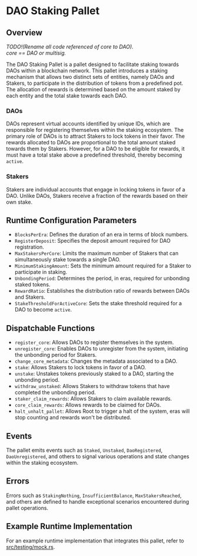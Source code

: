 # DAO Staking Pallet

## Overview
*TODO!(Rename all code referenced of core to DAO).*  
*core == DAO or multisig.*  

The DAO Staking Pallet is a pallet designed to facilitate staking towards DAOs within a blockchain network. This pallet introduces a staking mechanism that allows two distinct sets of entities, namely DAOs and Stakers, to participate in the distribution of tokens from a predefined pot. The allocation of rewards is determined based on the amount staked by each entity and the total stake towards each DAO.

### DAOs

DAOs represent virtual accounts identified by unique IDs, which are responsible for registering themselves within the staking ecosystem. The primary role of DAOs is to attract Stakers to lock tokens in their favor. The rewards allocated to DAOs are proportional to the total amount staked towards them by Stakers. However, for a DAO to be eligible for rewards, it must have a total stake above a predefined threshold, thereby becoming `active`.

### Stakers

Stakers are individual accounts that engage in locking tokens in favor of a DAO. Unlike DAOs, Stakers receive a fraction of the rewards based on their own stake.

## Runtime Configuration Parameters

- `BlocksPerEra`: Defines the duration of an era in terms of block numbers.
- `RegisterDeposit`: Specifies the deposit amount required for DAO registration.
- `MaxStakersPerCore`: Limits the maximum number of Stakers that can simultaneously stake towards a single DAO.
- `MinimumStakingAmount`: Sets the minimum amount required for a Staker to participate in staking.
- `UnbondingPeriod`: Determines the period, in eras, required for unbonding staked tokens.
- `RewardRatio`: Establishes the distribution ratio of rewards between DAOs and Stakers.
- `StakeThresholdForActiveCore`: Sets the stake threshold required for a DAO to become `active`.

## Dispatchable Functions

- `register_core`: Allows DAOs to register themselves in the system.
- `unregister_core`: Enables DAOs to unregister from the system, initiating the unbonding period for Stakers.
- `change_core_metadata`: Changes the metadata associated to a DAO.
- `stake`: Allows Stakers to lock tokens in favor of a DAO.
- `unstake`: Unstakes tokens previously staked to a DAO, starting the unbonding period.
- `withdraw_unstaked`: Allows Stakers to withdraw tokens that have completed the unbonding period.
- `staker_claim_rewards`: Allows Stakers to claim available rewards.
- `core_claim_rewards`: Allows rewards to be claimed for DAOs.
- `halt_unhalt_pallet`: Allows Root to trigger a halt of the system, eras will stop counting and rewards won't be distributed.

## Events

The pallet emits events such as `Staked`, `Unstaked`, `DaoRegistered`, `DaoUnregistered`, and others to signal various operations and state changes within the staking ecosystem.

## Errors

Errors such as `StakingNothing`, `InsufficientBalance`, `MaxStakersReached`, and others are defined to handle exceptional scenarios encountered during pallet operations.

## Example Runtime Implementation

For an example runtime implementation that integrates this pallet, refer to [src/testing/mock.rs](./src/testing/mock.rs).